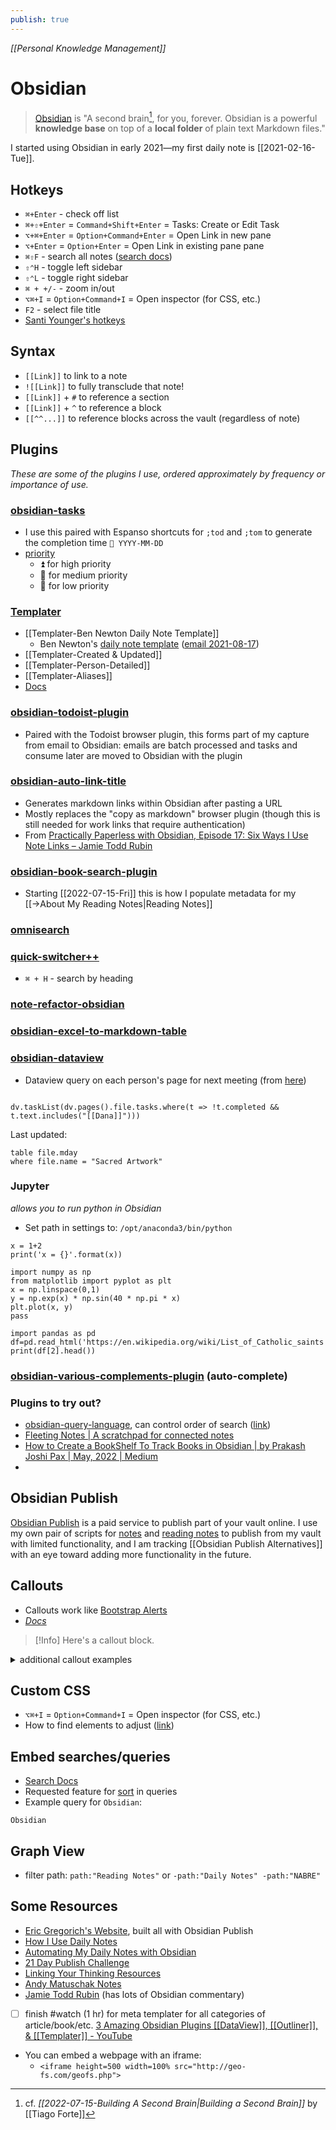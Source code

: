 ```yaml
---
publish: true
---
```

*[[Personal Knowledge Management]]*

# Obsidian
>[Obsidian](https://obsidian.md/) is "A second brain[^sb], for you, forever. Obsidian is a powerful **knowledge base** on top of a **local folder** of plain text Markdown files."

[^sb]: cf. *[[2022-07-15-Building A Second Brain|Building a Second Brain]]* by [[Tiago Forte]]

I started using Obsidian in early 2021—my first daily note is [[2021-02-16-Tue]].

## Hotkeys
- `⌘+Enter` - check off list
- `⌘+⇧+Enter` = `Command+Shift+Enter` = Tasks: Create or Edit Task
- `⌥+⌘+Enter` = `Option+Command+Enter` = Open Link in new pane
- `⌥+Enter` = `Option+Enter` = Open Link in existing pane pane
- `⌘⇧F` - search all notes ([search docs](https://help.obsidian.md/Plugins/Search))
- `⇧⌃H` - toggle left sidebar
- `⇧⌃L` - toggle right sidebar
- `⌘ + +/-` - zoom in/out
- `⌥⌘+I` = `Option+Command+I` = Open inspector (for CSS, etc.)
- `F2` - select file title
- [Santi Younger's hotkeys](https://santiyounger.com/obsidian-shortcuts/)

## Syntax
- `[[Link]]` to link to a note
- `![[Link]]` to fully transclude that note!
- `[[Link]]` + `#` to reference a section
- `[[Link]]` + `^` to reference a block
- `[[^^...]]` to reference blocks across the vault (regardless of note)

## Plugins
*These are some of the plugins I use, ordered approximately by frequency or importance of use.*

### [obsidian-tasks](https://github.com/schemar/obsidian-tasks#installation)
- I use this paired with Espanso shortcuts for `;tod` and `;tom` to generate the completion time `📅 YYYY-MM-DD`
- [priority](https://obsidian-tasks-group.github.io/obsidian-tasks/getting-started/priority/)
	-  ⏫ for high priority
	-  🔼 for medium priority
	-  🔽 for low priority

### [Templater](https://github.com/SilentVoid13/Templater)
- [[Templater-Ben Newton Daily Note Template]]
	- Ben Newton's [daily note template](https://gist.githubusercontent.com/bennewton999/62b4a034445a24532591bc4c55a52cf5/raw/83cb9636f00f724042905774f5bbb2def5331ee8/dailyNoteTemplate.txt) ([email 2021-08-17](https://mail.google.com/mail/u/0/?pli=1#inbox/KtbxLwghgcJtBxGpfJmfkQBDQmfMfcMmgq))
- [[Templater-Created & Updated]]
- [[Templater-Person-Detailed]]
- [[Templater-Aliases]]
- [Docs](https://silentvoid13.github.io/Templater/)

### [obsidian-todoist-plugin](https://github.com/jamiebrynes7/obsidian-todoist-plugin)
- Paired with the Todoist browser plugin, this forms part of my capture from email to Obsidian: emails are batch processed and tasks and consume later are moved to Obsidian with the plugin

### [obsidian-auto-link-title](https://github.com/zolrath/obsidian-auto-link-title)
- Generates markdown links within Obsidian after pasting a URL
- Mostly replaces the "copy as markdown" browser plugin (though this is still needed for work links that require authentication)
- From [Practically Paperless with Obsidian, Episode 17: Six Ways I Use Note Links – Jamie Todd Rubin](https://jamierubin.net/2022/02/08/practically-paperless-with-obsidian-episode-17-six-ways-i-use-note-links/)

### [obsidian-book-search-plugin](https://github.com/anpigon/obsidian-book-search-plugin)
- Starting [[2022-07-15-Fri]] this is how I populate metadata for my [[→About My Reading Notes|Reading Notes]]

### [omnisearch](https://github.com/scambier/obsidian-omnisearch)

### [quick-switcher++](https://github.com/darlal/obsidian-switcher-plus)
- `⌘ + H` - search by heading

### [note-refactor-obsidian](https://github.com/lynchjames/note-refactor-obsidian)

### [obsidian-excel-to-markdown-table](https://github.com/ganesshkumar/obsidian-excel-to-markdown-table)

### [obsidian-dataview](https://github.com/blacksmithgu/obsidian-dataview)
- Dataview query on each person's page for next meeting (from [here](https://medium.com/@benenewton/how-i-use-obsidian-to-track-topics-for-my-one-on-one-meetings-35b1907526ff))

```dataviewjs

dv.taskList(dv.pages().file.tasks.where(t => !t.completed && t.text.includes("[[Dana]]")))
```

Last updated:
```dataview
table file.mday
where file.name = "Sacred Artwork"
```


### Jupyter
*allows you to run python in Obsidian*

- Set path in settings to: `/opt/anaconda3/bin/python`

```jupyter
x = 1+2
print('x = {}'.format(x))
```

```jupyter
import numpy as np
from matplotlib import pyplot as plt
x = np.linspace(0,1)
y = np.exp(x) * np.sin(40 * np.pi * x)
plt.plot(x, y)
pass
```

```jupyter
import pandas as pd
df=pd.read_html('https://en.wikipedia.org/wiki/List_of_Catholic_saints')
print(df[2].head())
```

### [obsidian-various-complements-plugin](https://github.com/tadashi-aikawa/obsidian-various-complements-plugin) (auto-complete)

### Plugins to try out?
- [obsidian-query-language](https://github.com/jplattel/obsidian-query-language), can control order of search ([link](https://canburaks.gitbook.io/webmeister-s-wiki/code/apps-api/obsidian/obsidian-search))
- [Fleeting Notes | A scratchpad for connected notes](https://fleetingnotes.app/)
- [How to Create a BookShelf To Track Books in Obsidian | by Prakash Joshi Pax | May, 2022 | Medium](https://beingpax.medium.com/how-to-create-a-bookshelf-to-track-books-in-obsidian-f5130555be44)
- 


## Obsidian Publish
[Obsidian Publish](https://obsidian.md/publish) is a paid service to publish part of your vault online. I use my own pair of scripts for [notes](https://github.com/mkudija/mkudija.github.io/blob/master/notes/_build/_build.py) and [reading notes](https://github.com/mkudija/mkudija.github.io/blob/master/reading-notes/_build/_build.py) to publish from my vault with limited functionality, and I am tracking [[Obsidian Publish Alternatives]] with an eye toward adding more functionality in the future.

## Callouts
- Callouts work like [Bootstrap Alerts](https://getbootstrap.com/docs/4.0/components/alerts/)
- *[Docs](https://help.obsidian.md/How+to/Use+callouts)*

> [!Info]
> Here's a callout block.

<details>
<summary>additional callout examples</summary>
> [!Warning]
> Here's a callout block.

> [!Note]
> Here's a callout block.

> [!Tip]
> Here's a callout block.

> [!Quote]
> Here's a callout block.

> [!Question]
> Here's a callout block.
</details>


## Custom CSS
- `⌥⌘+I` = `Option+Command+I` = Open inspector (for CSS, etc.)
- How to find elements to adjust ([link](https://forum.obsidian.md/t/identifying-css-selectors/31577))

## Embed searches/queries
- [Search Docs](https://help.obsidian.md/Plugins/Search)
- Requested feature for [sort](https://forum.obsidian.md/t/explicit-sort-parameter-in-query-syntax/11074/15) in queries
- Example query for `Obsidian`:

```query
Obsidian
```

## Graph View
- filter path: `path:"Reading Notes"` or `-path:"Daily Notes" -path:"NABRE"`

## Some Resources
- [Eric Gregorich's Website](https://ericgregorich.com/Home), built all with Obsidian Publish
- [How I Use Daily Notes](https://forum.obsidian.md/t/how-i-use-daily-notes/3057)
- [Automating My Daily Notes with Obsidian](https://www.jamierubin.net/2021/02/08/automating-my-daily-notes-with-obsidian/)
- [21 Day Publish Challenge](https://publish.obsidian.md/alexisrondeau/21-Day+Obsidian+Publish+Challenge)
- [Linking Your Thinking Resources](https://forum.obsidian.md/t/linking-your-thinking-resources/6177)
- [Andy Matuschak Notes](https://notes.andymatuschak.org/About_these_notes)
- [Jamie Todd Rubin](https://www.jamierubin.net/2021/01/31/notes-with-obsidian-my-initial-impressions/) (has lots of Obsidian commentary)
- [ ] finish #watch (1 hr) for meta templater for all categories of article/book/etc. [3 Amazing Obsidian Plugins [[DataView]], [[Outliner]], & [[Templater]] - YouTube](https://youtu.be/2234DXKbNgM?t=2935)
- You can embed a webpage with an iframe:
	- `<iframe height=500 width=100% src="http://geo-fs.com/geofs.php">`